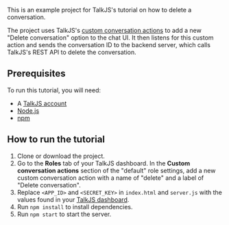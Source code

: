 This is an example project for TalkJS's tutorial on how to delete a conversation.

The project uses TalkJS's [custom conversation actions](https://talkjs.com/docs/Features/Customizations/Conversation_Actions/) to add a new "Delete conversation" option to the chat UI. It then listens for this custom action and sends the conversation ID to the backend server, which calls TalkJS's REST API to delete the conversation.

## Prerequisites

To run this tutorial, you will need:

- A [TalkJS account](https://talkjs.com/dashboard/login)
- [Node.js](https://nodejs.org/en)
- [npm](https://www.npmjs.com/)

## How to run the tutorial

1. Clone or download the project.
2. Go to the **Roles** tab of your TalkJS dashboard. In the **Custom conversation actions** section of the "default" role settings, add a new custom conversation action with a name of "delete" and a label of "Delete conversation".
3. Replace `<APP_ID>` and `<SECRET_KEY>` in `index.html` and `server.js` with the values found in your [TalkJS dashboard](https://talkjs.com/dashboard/login).
4. Run `npm install` to install dependencies.
5. Run `npm start` to start the server.
